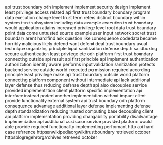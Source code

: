 api trust boundary odh implement implement security design implement least privilege access related api first trust boundary boundary program data execution change level trust term refers distinct boundary within system trust subsystem including data example execution trust boundary would application attains increased privilege level root data trust boundary point data come untrusted source example user input network socket trust boundary arent hard find ask question like consequence codedata became horribly malicious likely defend want defend deal trust boundary usual technique organizing principle input sanitization defense depth sandboxing secure authentication least privilege etc odh platform first trust boundary connecting outside api result api first principle api implement authentication authorization identity aware performs input validation sanitization protects backend service outside world executed permission required according principle least privilege make api trust boundary outside world platform connecting platform component without intermediate api lack additional layer defense thus reducing defense depth api also decouples service provided implementation client platform specific implementation api interface instead ported another implementation without impact client provide functionality external system api trust boundary odh platform consequence advantage additional layer defense implementing defense depth standardization reducing trusted computing base decoupling client api platform implementation providing changability portability disadvantage implementation api additional cost case service provided platform would able provide required functionality implementing performant http api hard case reference httpsenwikipediaorgwikitrustboundary retrieved october httpsblogregehrorgarchives retrieved october